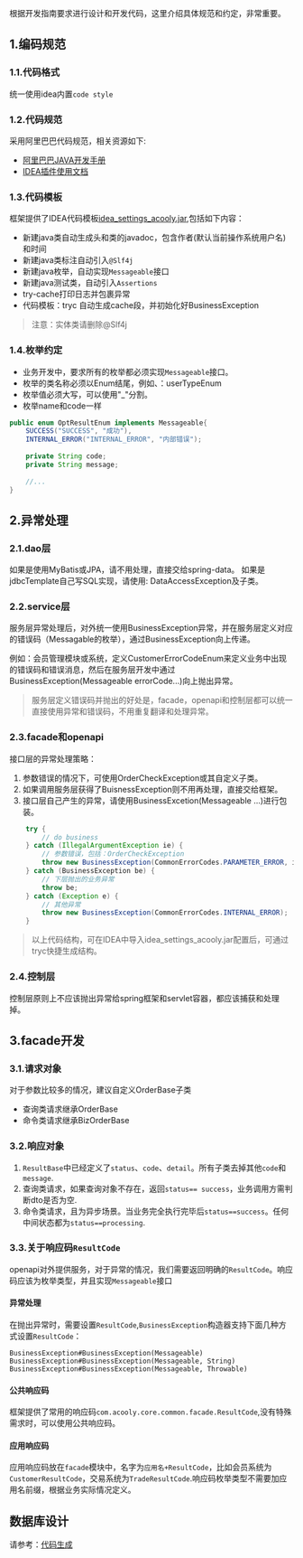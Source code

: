 <!-- title: 开发规范  -->
<!-- type: core -->
<!-- author: zhangpu, qiubo -->
<!-- date: 2018-10-12 -->

根据开发指南要求进行设计和开发代码，这里介绍具体规范和约定，非常重要。


## 1.编码规范

###  1.1.代码格式

统一使用idea内置`code style`

### 1.2.代码规范

采用阿里巴巴代码规范，相关资源如下: 

* [阿里巴巴JAVA开发手册](https://github.com/alibaba/p3c/blob/master/%E9%98%BF%E9%87%8C%E5%B7%B4%E5%B7%B4Java%E5%BC%80%E5%8F%91%E6%89%8B%E5%86%8C%EF%BC%88%E8%AF%A6%E5%B0%BD%E7%89%88%EF%BC%89.pdf)
* [IDEA插件使用文档](https://github.com/alibaba/p3c/wiki/IDEA%E6%8F%92%E4%BB%B6%E4%BD%BF%E7%94%A8%E6%96%87%E6%A1%A3)

### 1.3.代码模板

框架提供了IDEA代码模板[idea\_settings\_acooly.jar](res/ide/idea/idea_settings_acooly.jar),包括如下内容：

* 新建java类自动生成头和类的javadoc，包含作者(默认当前操作系统用户名)和时间
* 新建java类标注自动引入`@Slf4j`
* 新建java枚举，自动实现`Messageable`接口
* 新建java测试类，自动引入`Assertions`
* try-cache打印日志并包裹异常
* 代码模板：tryc 自动生成cache段，并初始化好BusinessException

>注意：实体类请删除@Slf4j


### 1.4.枚举约定

* 业务开发中，要求所有的枚举都必须实现`Messageable`接口。
* 枚举的类名称必须以Enum结尾，例如、：userTypeEnum
* 枚举值必须大写，可以使用"_"分割。
* 枚举name和code一样


```java
public enum OptResultEnum implements Messageable{
    SUCCESS("SUCCESS", "成功"),
    INTERNAL_ERROR("INTERNAL_ERROR", "内部错误");
    
    private String code;
    private String message;
    
    //...
}
```


## 2.异常处理

### 2.1.dao层

如果是使用MyBatis或JPA，请不用处理，直接交给spring-data。
如果是jdbcTemplate自己写SQL实现，请使用: DataAccessException及子类。

### 2.2.service层

服务层异常处理后，对外统一使用BusinessException异常，并在服务层定义对应的错误码（Messagable的枚举），通过BusinessException向上传递。

例如：会员管理模块或系统，定义CustomerErrorCodeEnum来定义业务中出现的错误码和错误消息，然后在服务层开发中通过BusinessException(Messageable errorCode...)向上抛出异常。

> 服务层定义错误码并抛出的好处是，facade，openapi和控制层都可以统一直接使用异常和错误码，不用重复翻译和处理异常。

### 2.3.facade和openapi

接口层的异常处理策略：

1. 参数错误的情况下，可使用OrderCheckException或其自定义子类。
2. 如果调用服务层获得了BuisnessException则不用再处理，直接交给框架。
3. 接口层自己产生的异常，请使用BusinessExcetion(Messageable ...)进行包装。

```java
    try {
        // do business
    } catch (IllegalArgumentException ie) {
        // 参数错误，包括：OrderCheckException
        throw new BusinessException(CommonErrorCodes.PARAMETER_ERROR, ie.getMessage());
    } catch (BusinessException be) {
        // 下层抛出的业务异常
        throw be;
    } catch (Exception e) {
        // 其他异常
        throw new BusinessException(CommonErrorCodes.INTERNAL_ERROR);
    }
```

>以上代码结构，可在IDEA中导入idea_settings_acooly.jar配置后，可通过tryc快捷生成结构。

### 2.4.控制层

控制层原则上不应该抛出异常给spring框架和servlet容器，都应该捕获和处理掉。


## 3.facade开发

### 3.1.请求对象

对于参数比较多的情况，建议自定义OrderBase子类

* 查询类请求继承OrderBase
* 命令类请求继承BizOrderBase

### 3.2.响应对象

1. 	`ResultBase`中已经定义了`status`、`code`、`detail`。所有子类去掉其他`code`和`message`.
2. 查询类请求，如果查询对象不存在，返回`status== success`，业务调用方需判断dto是否为空.
3. 命令类请求，且为异步场景。当业务完全执行完毕后`status==success`。任何中间状态都为`status==processing`.


### 3.3.关于响应码`ResultCode`

openapi对外提供服务，对于异常的情况，我们需要返回明确的`ResultCode`。响应码应该为枚举类型，并且实现`Messageable`接口

#### 异常处理

在抛出异常时，需要设置`ResultCode`,`BusinessException`构造器支持下面几种方式设置`ResultCode`：

	BusinessException#BusinessException(Messageable)
	BusinessException#BusinessException(Messageable, String)
	BusinessException#BusinessException(Messageable, Throwable)

####  公共响应码

框架提供了常用的响应码`com.acooly.core.common.facade.ResultCode`,没有特殊需求时，可以使用公共响应码。

#### 应用响应码

应用响应码放在`facade`模块中，名字为`应用名+ResultCode`，比如会员系统为`CustomerResultCode`，交易系统为`TradeResultCode`.响应码枚举类型不需要加应用名前缀，根据业务实际情况定义。


## 数据库设计

请参考：[代码生成](acooly-coder.html)
